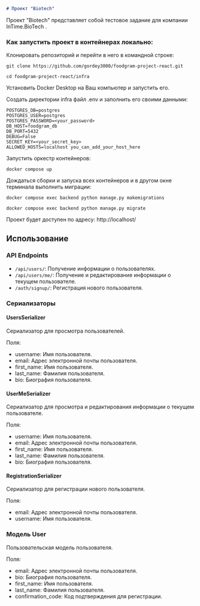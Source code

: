 ```markdown
# Проект "Biotech"
```
Проект "Biotech" представляет собой тестовое задание для компании InTime.BioTech .

### Как запустить проект в контейнерах локально:

Клонировать репозиторий и перейти в него в командной строке:

```
git clone https://github.com/gordey3000/foodgram-project-react.git
```

```
cd foodgram-project-react/infra
```

Установить Docker Desktop на Ваш компьютер и запустить его.

Создать директории infra файл .env и заполнить его своими данными:

```
POSTGRES_DB=postgres
POSTGRES_USER=postgres
POSTGRES_PASSWORD=<your_password>
DB_HOST=foodgram_db
DB_PORT=5432
DEBUG=False
SECRET_KEY=<your_secret_key>
ALLOWED_HOSTS=localhost you_can_add_your_host_here
```

Запустить оркестр контейнеров:

```
docker compose up
```

Дождаться сборки и запуска всех контейнеров и в другом окне терминала выполнить миграции:
```
docker compose exec backend python manage.py makemigrations
```

```
docker compose exec backend python manage.py migrate 
```
Проект будет доступен по адресу: http://localhost/

## Использование

### API Endpoints

- `/api/users/`: Получение информации о пользователях.
- `/api/users/me/`: Получение и редактирование информации о текущем пользователе.
- `/auth/signup/`: Регистрация нового пользователя.

### Сериализаторы

#### UsersSerializer

Сериализатор для просмотра пользователей.

Поля:
- username: Имя пользователя.
- email: Адрес электронной почты пользователя.
- first_name: Имя пользователя.
- last_name: Фамилия пользователя.
- bio: Биография пользователя.

#### UserMeSerializer

Сериализатор для просмотра и редактирования информации о текущем пользователе.

Поля:
- username: Имя пользователя.
- email: Адрес электронной почты пользователя.
- first_name: Имя пользователя.
- last_name: Фамилия пользователя.
- bio: Биография пользователя.

#### RegistrationSerializer

Сериализатор для регистрации нового пользователя.

Поля:
- email: Адрес электронной почты пользователя.
- username: Имя пользователя.

### Модель User

Пользовательская модель пользователя.

Поля:
- email: Адрес электронной почты пользователя.
- bio: Биография пользователя.
- first_name: Имя пользователя.
- last_name: Фамилия пользователя.
- confirmation_code: Код подтверждения для регистрации.